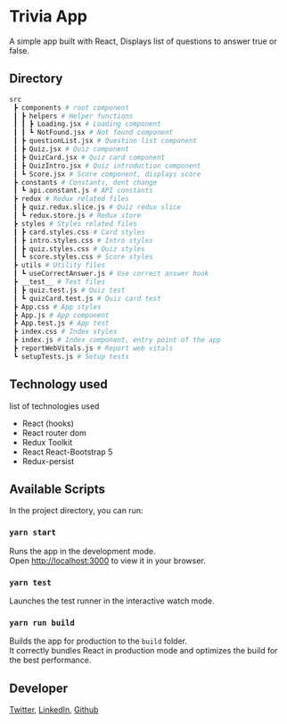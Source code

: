 # Trivia App

A simple app built with React, Displays list of questions to answer true or false. 

## Directory
```bash
src
 ┣ components # root component
 ┃ ┣ helpers # Helper functions
 ┃ ┃ ┣ Loading.jsx # Loading component
 ┃ ┃ ┗ NotFound.jsx # Not found component
 ┃ ┣ questionList.jsx # Question list component
 ┃ ┣ Quiz.jsx # Quiz component
 ┃ ┣ QuizCard.jsx # Quiz card component
 ┃ ┣ QuizIntro.jsx # Quiz introduction component
 ┃ ┗ Score.jsx # Score component, displays score
 ┣ constants # Constants, dont change
 ┃ ┗ api.constant.js # API constants
 ┣ redux # Redux related files
 ┃ ┣ quiz.redux.slice.js # Quiz redux slice
 ┃ ┗ redux.store.js # Redux store
 ┣ styles # Styles related files
 ┃ ┣ card.styles.css # Card styles
 ┃ ┣ intro.styles.css # Intro styles
 ┃ ┣ quiz.styles.css # Quiz styles
 ┃ ┗ score.styles.css # Score styles
 ┣ utils # Utility files
 ┃ ┗ useCorrectAnswer.js # Use correct answer hook
 ┣ __test__ # Test files
 ┃ ┣ quiz.test.js # Quiz test
 ┃ ┗ quizCard.test.js # Quiz card test
 ┣ App.css # App styles
 ┣ App.js # App component
 ┣ App.test.js # App test
 ┣ index.css # Index styles
 ┣ index.js # Index component, entry point of the app
 ┣ reportWebVitals.js # Report web vitals
 ┗ setupTests.js # Setup tests
 ```
 ## Technology used
list of technologies used


* React (hooks)
* React router dom
* Redux Toolkit
* React React-Bootstrap 5
* Redux-persist
## Available Scripts

In the project directory, you can run:

### `yarn start`

Runs the app in the development mode.\
Open [http://localhost:3000](http://localhost:3000) to view it in your browser.

### `yarn test`

Launches the test runner in the interactive watch mode.
### `yarn run build`

Builds the app for production to the `build` folder.\
It correctly bundles React in production mode and optimizes the build for the best performance.
## Developer
[Twitter](https://twitter.com/emyokoli),
[LinkedIn](https://linkedin.com/in/emekaokoli),
[Github](https://github.com/emekaokoli)
